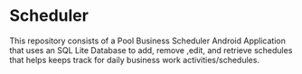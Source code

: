 # Scheduler

This repository consists of a Pool Business Scheduler Android Application that uses an SQL Lite Database to add, remove ,edit, and retrieve schedules that helps keeps track for daily business work activities/schedules.
